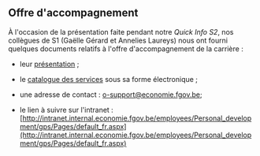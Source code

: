 <link rel="stylesheet" href="S2.css">
<link rel="stylesheet" href="foghorn2.css">

## Offre d'accompagnement

&Agrave; l'occasion de la présentation faite pendant notre *Quick Info S2*, nos collègues de S1 (Gaëlle Gérard et Annelies Laureys) nous ont fourni quelques documents relatifs à l'offre d'accompagnement de la carrière :

* leur [présentation](https://drive.google.com/open?id=1L0Zmy-tcX1wO_tqUIWZa_x3MoYOIYVa-) ;

* le [catalogue des services](https://drive.google.com/open?id=1oGBN_ty3sHfwUxkCxOj7CSHbWVi-KU0g) sous sa forme électronique ;

* une adresse de contact : [o-support@economie.fgov.be](mailto:o-support@economie.fgov.be);

* le lien à suivre sur l'intranet :<br>[http://intranet.internal.economie.fgov.be/employees/Personal_development/gps/Pages/default_fr.aspx](http://intranet.internal.economie.fgov.be/employees/Personal_development/gps/Pages/default_fr.aspx)

